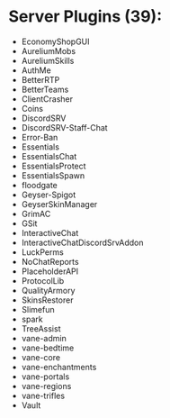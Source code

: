 # Server Plugins (39):
 - EconomyShopGUI
 - AureliumMobs
 - AureliumSkills
 - AuthMe
 - BetterRTP
 - BetterTeams
 - ClientCrasher
 - Coins
 - DiscordSRV
 - DiscordSRV-Staff-Chat
 - Error-Ban
 - Essentials
 - EssentialsChat
 - EssentialsProtect
 - EssentialsSpawn
 - floodgate
 - Geyser-Spigot
 - GeyserSkinManager
 - GrimAC
 - GSit
 - InteractiveChat
 - InteractiveChatDiscordSrvAddon
 - LuckPerms
 - NoChatReports
 - PlaceholderAPI
 - ProtocolLib
 - QualityArmory
 - SkinsRestorer
 - Slimefun
 - spark
 - TreeAssist
 - vane-admin
 - vane-bedtime
 - vane-core
 - vane-enchantments
 - vane-portals
 - vane-regions
 - vane-trifles
 - Vault
